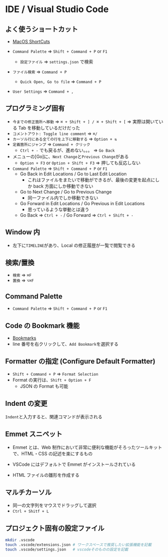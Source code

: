 # IDE / Visual Studio Code

## よく使うショートカット

- [MacOS ShortCuts](https://code.visualstudio.com/shortcuts/keyboard-shortcuts-macos.pdf)

- `Command Palette` => `Shift + Command + P` or `F1`
  - `設定ファイル` => `settings.json` で検索
- `ファイル検索` => `Command + P`
  - `Quick Open, Go to file` => `Command + P`
- `User Settings` => `Command + ,`

## プログラミング固有

- `今までの修正箇所へ移動` => `⌘ + Shift + ] / ⌘ + Shift + [` => 実際は開いている Tab を移動しているだけだった
- `コメントアウト: Toggle line comment` => `⌘/`
- `カーソル行にある全ての行を上下に移動する` => `Option + ⇅`
- `定義箇所にジャンプ` => `Command + クリック`
  - `Ctrl + -` でも戻るが、進めない。。。 => `Go Back`
- メニューの[Go]に、`Next Change`と`Previous Change`がある
  - `Option + F3` or `Option + Shift + F3` => 押しても反応しない
- `Command Palette` => `Shift + Command + P` or `F1`
  - Go Back in Edit Locations / Go to Last Edit Location
    - これはファイルをまたいで移動ができるが、最後の変更を起点にしか back 方面にしか移動できない
  - Go to Next Change / Go to Previous Change
    - 同一ファイル内でしか移動できない
  - Go Forward in Edit Locations / Go Previous in Edit Locations
    - 思っているような挙動とは違う
  - Go Back => `Ctrl + -` / Go Forward => `Ctrl + Shift + -`

## Window 内

- 左下に`TIMELINE`があり、Local の修正履歴が一覧で閲覧できる

## 検索/置換

- `検索` => `⌘F`
- `置換` => `⌥⌘F`

## Command Palette

- `Command Palette` => `Shift + Command + P` or `F1`

## Code の Bookmark 機能

- [Bookmarks](https://marketplace.visualstudio.com/items?itemName=alefragnani.Bookmarks)
- line 番号を右クリックして、`Add Bookmark`を選択する

## Formatter の指定 (Configure Default Formatter)

- `Shift + Command + P` => `Format Selection`
- Format の実行は、`Shift + Option + F`
  - JSON の Format も可能

## Indent の変更

`Indent`と入力すると、関連コマンドが表示される

## Emmet スニペット

- Emmet とは、Web 制作において非常に便利な機能がそろったツールキットで、HTML・CSS の記述を楽にするもの
- VSCode にはデフォルトで Emmet がインストールされている

- HTML ファイルの雛形を作成する

## マルチカーソル

- 同一の文字列をマウスでドラッグして選択
- `Ctrl + Shitf + L`

## プロジェクト固有の設定ファイル

```sh
mkdir .vscode
touch .vscode/extensions.json # ワークスペースで推奨したい拡張機能を記載
touch .vscode/settings.json   # vscodeそのものの設定を記載
```
